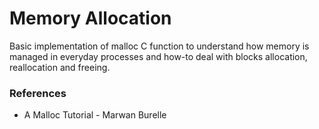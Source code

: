# Memory Allocation

Basic implementation of malloc C function to understand how memory is managed in everyday processes and how-to deal with blocks allocation, reallocation and freeing.

### References

- A Malloc Tutorial - Marwan Burelle
